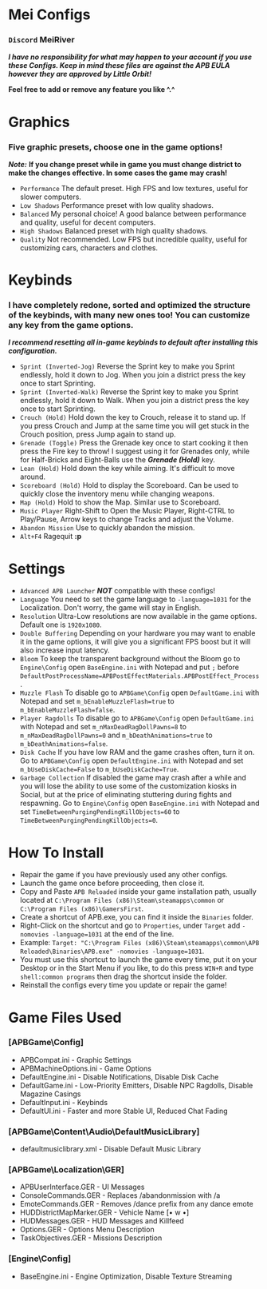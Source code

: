 # Mei Configs
### `Discord` MeiRiver

***I have no responsibility for what may happen to your account if you use these Configs. Keep in mind these files are against the APB EULA however they are approved by Little Orbit!***

**Feel free to add or remove any feature you like ^.^**

# Graphics
### Five graphic presets, choose one in the game options!
***Note:*** **If you change preset while in game you must change district to make the changes effective. In some cases the game may crash!**
- `Performance` The default preset. High FPS and low textures, useful for slower computers.
- `Low Shadows` Performance preset with low quality shadows.
- `Balanced` My personal choice! A good balance between performance and quality, useful for decent computers.
- `High Shadows` Balanced preset with high quality shadows.
- `Quality` Not recommended. Low FPS but incredible quality, useful for customizing cars, characters and clothes.

# Keybinds
### I have completely redone, sorted and optimized the structure of the keybinds, with many new ones too! You can customize any key from the game options.
***I recommend resetting all in-game keybinds to default after installing this configuration.***
- `Sprint (Inverted-Jog)` Reverse the Sprint key to make you Sprint endlessly, hold it down to Jog. When you join a district press the key once to start Sprinting.
- `Sprint (Inverted-Walk)` Reverse the Sprint key to make you Sprint endlessly, hold it down to Walk. When you join a district press the key once to start Sprinting.
- `Crouch (Hold)` Hold down the key to Crouch, release it to stand up. If you press Crouch and Jump at the same time you will get stuck in the Crouch position, press Jump again to stand up.
- `Grenade (Toggle)` Press the Grenade key once to start cooking it then press the Fire key to throw! I suggest using it for Grenades only, while for Half-Bricks and Eight-Balls use the ***Grenade (Hold)*** key.
- `Lean (Hold)` Hold down the key while aiming. It's difficult to move around.
- `Scoreboard (Hold)` Hold to display the Scoreboard. Can be used to quickly close the inventory menu while changing weapons.
- `Map (Hold)` Hold to show the Map. Similar use to Scoreboard.
- `Music Player` Right-Shift to Open the Music Player, Right-CTRL to Play/Pause, Arrow keys to change Tracks and adjust the Volume.
- `Abandon Mission` Use to quickly abandon the mission.
- `Alt+F4` Ragequit **:p**

# Settings
- `Advanced APB Launcher` ***NOT*** compatible with these configs!
- `Language` You need to set the game language to `-language=1031` for the Localization. Don't worry, the game will stay in English.
- `Resolution` Ultra-Low resolutions are now available in the game options. Default one is `1920x1080`.
- `Double Buffering` Depending on your hardware you may want to enable it in the game options, it will give you a significant FPS boost but it will also increase input latency.
- `Bloom` To keep the transparent background without the Bloom go to `Engine\Config` open `BaseEngine.ini` with Notepad and put `;` before `DefaultPostProcessName=APBPostEffectMaterials.APBPostEffect_Process`.
- `Muzzle Flash` To disable go to `APBGame\Config` open `DefaultGame.ini` with Notepad and set `m_bEnableMuzzleFlash=true` to `m_bEnableMuzzleFlash=false`.
- `Player Ragdolls` To disable go to `APBGame\Config` open `DefaultGame.ini` with Notepad and set `m_nMaxDeadRagDollPawns=8` to `m_nMaxDeadRagDollPawns=0` and `m_bDeathAnimations=true` to `m_bDeathAnimations=false`.
- `Disk Cache` If you have low RAM and the game crashes often, turn it on. Go to `APBGame\Config` open `DefaultEngine.ini` with Notepad and set `m_bUseDiskCache=False` to `m_bUseDiskCache=True`.
- `Garbage Collection` If disabled the game may crash after a while and you will lose the ability to use some of the customization kiosks in Social, but at the price of eliminating stuttering during fights and respawning. Go to `Engine\Config` open `BaseEngine.ini` with Notepad and set `TimeBetweenPurgingPendingKillObjects=60` to `TimeBetweenPurgingPendingKillObjects=0`.

# How To Install
- Repair the game if you have previously used any other configs.
- Launch the game once before proceeding, then close it.
- Copy and Paste `APB Reloaded` inside your game installation path, usually located at `C:\Program Files (x86)\Steam\steamapps\common` or `C:\Program Files (x86)\GamersFirst`.
- Create a shortcut of APB.exe, you can find it inside the `Binaries` folder.
- Right-Click on the shortcut and go to `Properties`, under `Target` add `-nomovies -language=1031` at the end of the line.
- Example: `Target: "C:\Program Files (x86)\Steam\steamapps\common\APB Reloaded\Binaries\APB.exe" -nomovies -language=1031`.
- You must use this shortcut to launch the game every time, put it on your Desktop or in the Start Menu if you like, to do this press `WIN+R` and type `shell:common programs` then drag the shortcut inside the folder.
- Reinstall the configs every time you update or repair the game!

# Game Files Used
### [APBGame\Config]
- APBCompat.ini - Graphic Settings
- APBMachineOptions.ini - Game Options
- DefaultEngine.ini - Disable Notifications, Disable Disk Cache
- DefaultGame.ini - Low-Priority Emitters, Disable NPC Ragdolls, Disable Magazine Casings
- DefaultInput.ini - Keybinds
- DefaultUI.ini - Faster and more Stable UI, Reduced Chat Fading

### [APBGame\Content\Audio\DefaultMusicLibrary]
- defaultmusiclibrary.xml - Disable Default Music Library

### [APBGame\Localization\GER]
- APBUserInterface.GER - UI Messages
- ConsoleCommands.GER - Replaces /abandonmission with /a
- EmoteCommands.GER - Removes /dance prefix from any dance emote
- HUDDistrictMapMarker.GER - Vehicle Name [• w •]
- HUDMessages.GER - HUD Messages and Killfeed
- Options.GER - Options Menu Description
- TaskObjectives.GER - Missions Description

### [Engine\Config]
- BaseEngine.ini - Engine Optimization, Disable Texture Streaming
